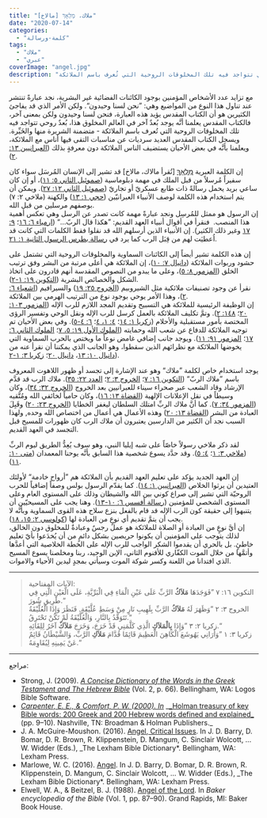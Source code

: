 ```yaml
---
title: "ملاك، מַלְאָךְ [مالاخ]"
date: "2020-07-14"
categories:
  - "كلمة-ورسالة"
tags:
  - "ملاك"
  - "عبري"
coverImage: "angel.jpg"
description: "مع تزايد عدد الأشخاص المؤمنين بوجود الكائنات الفضائية غير البشرية، نجد عبارةً تنتشر عند تناول هذا النوع من المواضيع وهي: ”نحن لسنا وحيدون“. ولكن الأمر الذي قد يفاجئ الكثيرين هو أن الكتاب المقدس يؤيد هذه العبارة، فنحن لسنا وحيدون ولكن بمعنى آخر، فالكتاب المقدس يعلمنا أنَّه يوجد بُعدٌ آخر في العالم المخلوق هذا، بُعدٌ روحي تتواجد فيه تلك المخلوقات الروحية التي تُعرف باسم الملائكة."
---
```


مع تزايد عدد الأشخاص المؤمنين بوجود الكائنات الفضائية غير البشرية، نجد عبارةً تنتشر عند تناول هذا النوع من المواضيع وهي: ”نحن لسنا وحيدون“. ولكن الأمر الذي قد يفاجئ الكثيرين هو أن الكتاب المقدس يؤيد هذه العبارة، فنحن لسنا وحيدون ولكن بمعنى آخر، فالكتاب المقدس يعلمنا أنَّه يوجد بُعدٌ آخر في العالم المخلوق هذا، بُعدٌ روحي تتواجد فيه تلك المخلوقات الروحية التي تُعرف باسم الملائكة - متضمنة الشريرة منها والخَيِّرة. ويسجل الكتاب المقدس العديد سرديات عن مناسبات التقى فيها أناس مع الملائكة، ويعلمنا بأنَّه في بعض الأحيان يستضيف الناس الملائكة دون معرفةٍ بذلك ([العبرانيين ١٣: ٢](https://biblia.com/books/ar-vandyke/heb13.2)).

إن الكلمة العبرية [מַלְאָךְ](https://www.blueletterbible.org/lang/lexicon/lexicon.cfm?Strongs=H4397&t=KJV) \[تُقرأ مالاك، مالاخ\] قد تشير إلى الإنسان المُرسَل سواء كان سفيراً مُرسلاً من قبل الملك في مهمة دبلوماسية ([صموئيل الثاني ٥: ١١](https://biblia.com/books/ar-vandyke/2sam5.11))، أو إن كان ساعي بريد يحمل رسالةً ذات طابع عسكريّ أو تجاريّ ([صموئيل الثاني ١٢: ٢٧](https://biblia.com/books/ar-vandyke/2sam12.27)). ويمكن أن يتم استخدام هذه الكلمة لوصف الأنبياء العبرانيّين ([حجي ١: ١٣](https://biblia.com/books/ar-vandyke/hag1.13)) والكهنة (ملاخي ٢: ٧) بوصفهم مرسلين من قبل الله.  
إن الرسول هو ممثل للمُرسِل ونجد عبارةً مهمة كانت تصدر عن الرسل وهي تعكس أهمية هذا المنصب.  فنقرأ في أقوال أنبياء العهد القديم: ”هكذا قال الربّ…“ ([ارمياء ٦: ١٦](https://biblia.com/books/ar-vandyke/jer6.16)؛ [٩: ١٧](https://biblia.com/books/ar-vandyke/jer9.17) وغير ذلك الكثير). إن الأنبياء الذين أرسلهم الله قد نقلوا فقط الكلمات التي كانت قد اُعطيَت لهم من قِبَل الرب كما يرد في [رسالة بطرس الرسول الثانية ١: ٢١](https://biblia.com/books/ar-vandyke/2pet1.21).

إن هذه الكلمة تشير أيضاً إلى الكائنات السماوية والمخلوقات الروحية التي تشتمل على حشود وربوات الملائكة ([دانيال ٧: ١٠](https://biblia.com/books/ar-vandyke/dan7.10))، إن الملائكة هي أعلى مرتبة من البشر وفق ترتيب الخلق ([المزمور ٨: ٥](https://biblia.com/books/ar-vandyke/psa8.5))، وعلى ما يبدو من النصوص المقدسة أنهم قادرون على اتخاذ الشكل والخصائص البشرية ([التكوين ١٩: ١-٢](https://biblia.com/books/ar-vandyke/Ge19.1-2)).  
نقرأ عن وجود تصنيفات ملائكية مثل الشيروبيم ([الخروج ٢٥: ١٩](https://biblia.com/books/ar-vandyke/ex25.19)) والسيرافيم ([اشعياء ٦: ٢](https://biblia.com/books/ar-vandyke/is6.2))، وهذا الأمر يوحي بوجود نوع من الترتيب الهرمي بين الملائكة.  
إن الوظيفة الرئيسية للملائكة هي التسبيح وتقديم المجد اللازم للرب الإله ([المزمور ١٠٣: ٢٠](https://biblia.com/books/ar-vandyke/psa103.20)؛ [١٤٨: ٢](https://biblia.com/books/ar-vandyke/psa148.2)). وتمَّ تكليف الملائكة بالعمل كرسل للرب الإله ونقل الوحي وتفسير الرؤى المختصة بأمور مستقبلية والأحلام ([زكريا ١: ١٤](https://biblia.com/books/ar-vandyke/zec1.14)؛ [٤: ١، ٤](https://biblia.com/books/ar-vandyke/zec4.1-4)؛ [٦: ٤-٥](https://biblia.com/books/ar-vandyke/zec6.4-5)). وفي بعض الأحيان تم توجيه الملائكة للدفاع عن شعب الله وحمايته ([الملوك الأول ١٩: ٥، ٧](https://biblia.com/books/ar-vandyke/1ki19.5-7)؛ [الملوك الثاني ٦: ١٧](https://biblia.com/books/ar-vandyke/2ki6.17)؛ [المزمور ٩١: ١١](https://biblia.com/books/ar-vandyke/psa91.11)). ويوجد جانب إضافي غامض نوعاً ما ويختص بالحرب السماوية التي يخوضها الملائكة مع نظرائهم الذين سقطوا، وهو الجانب الذي يمكننا أن نقرأ عنه من [دانيال ١٠: ١٣](https://biblia.com/books/ar-vandyke/dan10.13)، [دانيال ٢٠](https://biblia.com/books/ar-vandyke/dan20)؛ [زكريا ٣: ١-٢](https://biblia.com/books/ar-vandyke/zec3.1-2)).

يوجد استخدام خاص لكلمة ”ملاك“ وهو عند الإشارة إلى تجسد أو ظهور اللاهوت المعروف باسم ”ملاك الربّ“ ([التكوين ١٦: ٧](https://biblia.com/books/ar-vandyke/Ge16.7)؛ [الخروج ٣: ٢](https://biblia.com/books/ar-vandyke/ex3.2)؛ [العدد ٢٢: ٣٥](https://biblia.com/books/ar-vandyke/num22.35)). ملاك الرب قد قدَّم الإرشاد وقاد الشعب عبر صحراء سيناء للعبرانيين بعد الخروج ([الخروج ٣٢: ٣٤](https://biblia.com/books/ar-vandyke/ex32.34))، وكان وسيطاً في نقل الإعلانات الإلهية ([القضاة ١٣: ١٦](https://biblia.com/books/ar-vandyke/jdg13.16))، وكان حامياً لخائفي الله ومُتَّقيه ([المزمور ٣٤: ٧](https://biblia.com/books/ar-vandyke/psa34.7)). كما أنَّ ملاك الربِّ امتلك السلطان ليغفر الخطايا ([الخروج ٢٣: ٢٠](https://biblia.com/books/ar-vandyke/jdg23.20)) وقَبِلَ العبادة من البشر ([القضاة ١٣: ٢٠](https://biblia.com/books/ar-vandyke/jdg13.2-)) وهذه الأعمال هي أعمال من اختصاص الله وحده, ولهذا السبب نجد أن الكثير من الدارسين يعتبرون أن ملاك الرب كان ظهورات للمسيح قبل التجسد في العهد القديم.

لقد ذكر ملاخي رسولاً خاصّاً على شبه إيليا النبي، وهو سوف يُعِدُّ الطريق ليوم الربِّ ([ملاخي ٣: ١](https://biblia.com/books/ar-vandyke/mal3.1)؛ [٤: ٥](https://biblia.com/books/ar-vandyke/mal4.5)). وقد حدَّد يسوع شخصية هذا السابق بأنَّه يوحنا المعمدان ([متى ١٠: ١١](https://biblia.com/books/ar-vandyke/mt10.11)).

إن العهد الجديد يؤكد على تعليم العهد القديم بأن الملائكة هم ”أرواح خادمة“ لأولئك العتيدين أن يرثوا الخلاص ([العبرانيين ١: ١٤](https://biblia.com/books/ar-vandyke/heb1.14)). كما يقدّم الرسول بولس وصفاً إضافياً للحرب الروحيّة التي تشير إلى صراع كوني بين الله والشيطان وذلك على المستوى العام وعلى المستوى الشخصي للمؤمنين ([رسالة أفسس ٦: ١٠-١٣](https://biblia.com/books/ar-vandyke/eph6.10-13)). وهنا يجب على المسيحيّين أن يتنبهوا إلى حقيقة كون الرب الإله قد قام بالفعل بنزع سلاح هذه القوى السماوية وبأنَّه لا يجب أن يتمَّ تقديم أي نوع من العبادة لها ([كولوسي ٢: ١٥، ١٨](https://biblia.com/books/ar-vandyke/col2.15-18)).  
إن أيَّ نوعٍ من العبادة أو الصلاة للملائكة هو عملٌ رجسٌ وعبادةٌ للمخلوق دون الخالق، لذلك يتوجب على المؤمنين أن يكونوا حريصين بشكل دائمٍ من أن يُخدَعوا بأيّ تعليم خاطئٍ. بل بالحري أن يقدموا الشكر الواجب للرب الإله على الخطة الخلاصية التي أعدَّها وأتمَّها من خلال الموت الكفّاري للأقنوم الثاني، الإبن الوحيد، ربنا ومخلصنا يسوع المسيح الذي افتدانا من اللعنة وكسر شوكة الموت وسيأتي بمجدٍ ليدين الأحياء والاموات.

---

> الآيات المفتاحية:  
> التكوين ١٦: ٧ ”فَوَجَدَهَا **مَلاَكُ** الرَّبِّ عَلَى عَيْنِ الْمَاءِ فِي الْبَرِّيَّةِ، عَلَى الْعَيْنِ الَّتِي فِي طَرِيقِ شُورَ.“  
> الخروج ٣: ٢ ”وَظَهَرَ لَهُ **مَلاَكُ** الرَّبِّ بِلَهِيبِ نَارٍ مِنْ وَسَطِ عُلَّيْقَةٍ. فَنَظَرَ وَإِذَا الْعُلَّيْقَةُ تَتَوَقَّدُ بِالنَّارِ، وَالْعُلَّيْقَةُ لَمْ تَكُنْ تَحْتَرِقُ.“  
> زكريا ٢: ٣ ”وَإِذَا **بِالْمَلاَكِ** الَّذِي كَلَّمَنِي قَدْ خَرَجَ، وَخَرَجَ **مَلاَكٌ** آخَرُ لِلِقَائِهِ.“  
> زكريا ٣: ١ ”وَأَرَانِي يَهُوشَعَ الْكَاهِنَ الْعَظِيمَ قَائِمًا قُدَّامَ **مَلاَكِ** الرَّبِّ، وَالشَّيْطَانُ قَائِمٌ عَنْ يَمِينِهِ لِيُقَاوِمَهُ.“

---

مراجع:

- Strong, J. (2009). [_A Concise Dictionary of the Words in the Greek Testament and The Hebrew Bible_](https://ref.ly/logosres/strngdichebgrk?ref=GreekStrongs.5624&off=579039) (Vol. 2, p. 66). Bellingham, WA: Logos Bible Software.
- [_Carpenter, E. E., & Comfort, P. W. (2000). In_](https://ref.ly/logosres/hlmnkybblwds?ref=Page.p+9&off=161&ctx=+Zechariah+2:3%3b+3:1%0a~A+growing+number+of+) _[\_Holman treasury of key Bible words: 200 Greek and 200 Hebrew words defined and explained_](https://ref.ly/logosres/hlmnkybblwds?ref=Page.p+9) (pp. 9–10). Nashville, TN: Broadman & Holman Publishers.\_
- J. A. McGuire-Moushon. (2016). [Angel, Critical Issues](https://ref.ly/logosres/lbd?hw=Angel%2c+Critical+Issues). In J. D. Barry, D. Bomar, D. R. Brown, R. Klippenstein, D. Mangum, C. Sinclair Wolcott, … W. Widder (Eds.), \_The Lexham Bible Dictionary\*. Bellingham, WA: Lexham Press.
- Marlowe, W. C. (2016). [Angel](https://ref.ly/logosres/lbd?hw=Angel&off=19027). In J. D. Barry, D. Bomar, D. R. Brown, R. Klippenstein, D. Mangum, C. Sinclair Wolcott, … W. Widder (Eds.), \_The Lexham Bible Dictionary\*. Bellingham, WA: Lexham Press.
- Elwell, W. A., & Beitzel, B. J. (1988). [Angel of the Lord](https://ref.ly/logosres/bkrencbib?ref=Page.p+87&off=19279). In _Baker encyclopedia of the Bible_ (Vol. 1, pp. 87–90). Grand Rapids, MI: Baker Book House.
